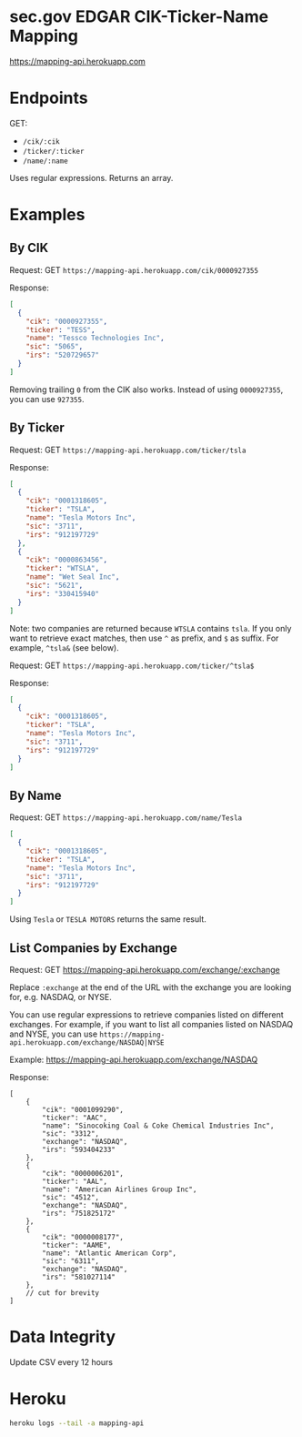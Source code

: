 # sec.gov EDGAR CIK-Ticker-Name Mapping

https://mapping-api.herokuapp.com

# Endpoints

GET:

- `/cik/:cik`
- `/ticker/:ticker`
- `/name/:name`

Uses regular expressions. Returns an array.

# Examples

## By CIK

Request:
GET `https://mapping-api.herokuapp.com/cik/0000927355`

Response:

```json
[
  {
    "cik": "0000927355",
    "ticker": "TESS",
    "name": "Tessco Technologies Inc",
    "sic": "5065",
    "irs": "520729657"
  }
]
```

Removing trailing `0` from the CIK also works. Instead of using `0000927355`,
you can use `927355`.

## By Ticker

Request:
GET `https://mapping-api.herokuapp.com/ticker/tsla`

Response:

```json
[
  {
    "cik": "0001318605",
    "ticker": "TSLA",
    "name": "Tesla Motors Inc",
    "sic": "3711",
    "irs": "912197729"
  },
  {
    "cik": "0000863456",
    "ticker": "WTSLA",
    "name": "Wet Seal Inc",
    "sic": "5621",
    "irs": "330415940"
  }
]
```

Note: two companies are returned because `WTSLA` contains `tsla`.
If you only want to retrieve exact matches, then use `^` as prefix,
and `$` as suffix. For example, `^tsla&` (see below).

Request:
GET `https://mapping-api.herokuapp.com/ticker/^tsla$`

Response:

```json
[
  {
    "cik": "0001318605",
    "ticker": "TSLA",
    "name": "Tesla Motors Inc",
    "sic": "3711",
    "irs": "912197729"
  }
]
```

## By Name

Request:
GET `https://mapping-api.herokuapp.com/name/Tesla`

```json
[
  {
    "cik": "0001318605",
    "ticker": "TSLA",
    "name": "Tesla Motors Inc",
    "sic": "3711",
    "irs": "912197729"
  }
]
```

Using `Tesla` or `TESLA MOTORS` returns the same result.

## List Companies by Exchange

Request: GET https://mapping-api.herokuapp.com/exchange/:exchange

Replace `:exchange` at the end of the URL with the exchange you are looking for, e.g. NASDAQ, or NYSE.

You can use regular expressions to retrieve companies listed on different exchanges. For example, if you want to list all companies listed on NASDAQ and NYSE, you can use `https://mapping-api.herokuapp.com/exchange/NASDAQ|NYSE`

Example: https://mapping-api.herokuapp.com/exchange/NASDAQ

Response:

    [
        {
            "cik": "0001099290",
            "ticker": "AAC",
            "name": "Sinocoking Coal & Coke Chemical Industries Inc",
            "sic": "3312",
            "exchange": "NASDAQ",
            "irs": "593404233"
        },
        {
            "cik": "0000006201",
            "ticker": "AAL",
            "name": "American Airlines Group Inc",
            "sic": "4512",
            "exchange": "NASDAQ",
            "irs": "751825172"
        },
        {
            "cik": "0000008177",
            "ticker": "AAME",
            "name": "Atlantic American Corp",
            "sic": "6311",
            "exchange": "NASDAQ",
            "irs": "581027114"
        },
        // cut for brevity
    ]

# Data Integrity

Update CSV every 12 hours

# Heroku

```bash
heroku logs --tail -a mapping-api
```
